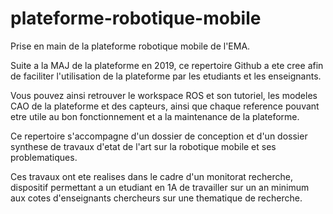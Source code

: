 # plateforme-robotique-mobile
Prise en main de la plateforme robotique mobile de l'EMA.

Suite a la MAJ de la plateforme en 2019, ce repertoire Github a ete cree afin de faciliter l'utilisation de la plateforme par les etudiants et les enseignants.

Vous pouvez ainsi retrouver le workspace ROS et son tutoriel, les modeles CAO de la plateforme et des capteurs, ainsi que chaque reference pouvant etre utile au bon fonctionnement et a la maintenance de la plateforme.

Ce repertoire s'accompagne d'un dossier de conception et d'un dossier synthese de travaux d'etat de l'art sur la robotique mobile et ses problematiques.


Ces travaux ont ete realises dans le cadre d'un monitorat recherche, dispositif permettant a un etudiant en 1A de travailler sur un an minimum aux cotes d'enseignants chercheurs sur une thematique de recherche.
